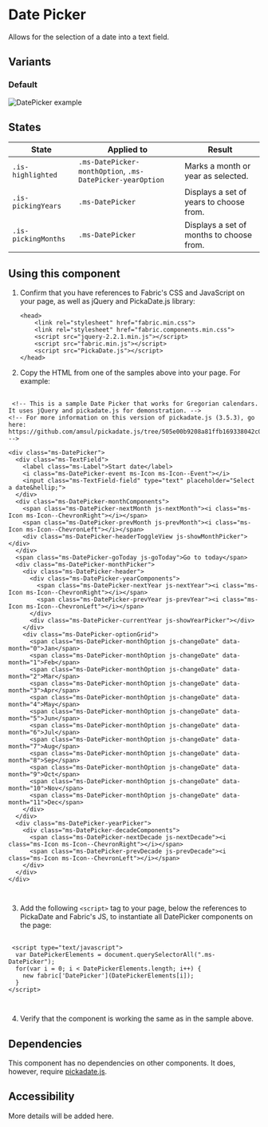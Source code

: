 # Date Picker
Allows for the selection of a date into a text field.

## Variants

### Default


![DatePicker example](https://raw.githubusercontent.com/OfficeDev/office-ui-fabric-js/master/ghdocs/component_images/DatePicker-default.png)


## States
State | Applied to | Result
 --- | --- | ---
`.is-highlighted` | `.ms-DatePicker-monthOption`, `.ms-DatePicker-yearOption` | Marks a month or year as selected.
`.is-pickingYears` | `.ms-DatePicker` | Displays a set of years to choose from.
`.is-pickingMonths` | `.ms-DatePicker` | Displays a set of months to choose from.

## Using this component
1. Confirm that you have references to Fabric's CSS and JavaScript on your page, as well as jQuery and PickaDate.js library:
    ```
    <head>
        <link rel="stylesheet" href="fabric.min.css">
        <link rel="stylesheet" href="fabric.components.min.css">
        <script src="jquery-2.2.1.min.js"></script>
        <script src="fabric.min.js"></script>
        <script src="PickaDate.js"></script>
    </head>
    ```
2. Copy the HTML from one of the samples above into your page. For example:

<pre>
    <code>
 &lt;!-- This is a sample Date Picker that works for Gregorian calendars. It uses jQuery and pickadate.js for demonstration. --&gt;
&lt;!-- For more information on this version of pickadate.js (3.5.3), go here: https://github.com/amsul/pickadate.js/tree/505e00b9208a81ffb169338042c0b9c781e76fb7 --&gt;

&lt;div class&#x3D;&quot;ms-DatePicker&quot;&gt;
  &lt;div class&#x3D;&quot;ms-TextField&quot;&gt;
    &lt;label class&#x3D;&quot;ms-Label&quot;&gt;Start date&lt;/label&gt;
    &lt;i class&#x3D;&quot;ms-DatePicker-event ms-Icon ms-Icon--Event&quot;&gt;&lt;/i&gt;
    &lt;input class&#x3D;&quot;ms-TextField-field&quot; type&#x3D;&quot;text&quot; placeholder&#x3D;&quot;Select a date&amp;hellip;&quot;&gt;
  &lt;/div&gt;
  &lt;div class&#x3D;&quot;ms-DatePicker-monthComponents&quot;&gt;
    &lt;span class&#x3D;&quot;ms-DatePicker-nextMonth js-nextMonth&quot;&gt;&lt;i class&#x3D;&quot;ms-Icon ms-Icon--ChevronRight&quot;&gt;&lt;/i&gt;&lt;/span&gt;
    &lt;span class&#x3D;&quot;ms-DatePicker-prevMonth js-prevMonth&quot;&gt;&lt;i class&#x3D;&quot;ms-Icon ms-Icon--ChevronLeft&quot;&gt;&lt;/i&gt;&lt;/span&gt;
    &lt;div class&#x3D;&quot;ms-DatePicker-headerToggleView js-showMonthPicker&quot;&gt;&lt;/div&gt;
  &lt;/div&gt;
  &lt;span class&#x3D;&quot;ms-DatePicker-goToday js-goToday&quot;&gt;Go to today&lt;/span&gt;
  &lt;div class&#x3D;&quot;ms-DatePicker-monthPicker&quot;&gt;
    &lt;div class&#x3D;&quot;ms-DatePicker-header&quot;&gt;
      &lt;div class&#x3D;&quot;ms-DatePicker-yearComponents&quot;&gt;
        &lt;span class&#x3D;&quot;ms-DatePicker-nextYear js-nextYear&quot;&gt;&lt;i class&#x3D;&quot;ms-Icon ms-Icon--ChevronRight&quot;&gt;&lt;/i&gt;&lt;/span&gt;
        &lt;span class&#x3D;&quot;ms-DatePicker-prevYear js-prevYear&quot;&gt;&lt;i class&#x3D;&quot;ms-Icon ms-Icon--ChevronLeft&quot;&gt;&lt;/i&gt;&lt;/span&gt;
      &lt;/div&gt;
      &lt;div class&#x3D;&quot;ms-DatePicker-currentYear js-showYearPicker&quot;&gt;&lt;/div&gt;
    &lt;/div&gt;
    &lt;div class&#x3D;&quot;ms-DatePicker-optionGrid&quot;&gt;
      &lt;span class&#x3D;&quot;ms-DatePicker-monthOption js-changeDate&quot; data-month&#x3D;&quot;0&quot;&gt;Jan&lt;/span&gt;
      &lt;span class&#x3D;&quot;ms-DatePicker-monthOption js-changeDate&quot; data-month&#x3D;&quot;1&quot;&gt;Feb&lt;/span&gt;
      &lt;span class&#x3D;&quot;ms-DatePicker-monthOption js-changeDate&quot; data-month&#x3D;&quot;2&quot;&gt;Mar&lt;/span&gt;
      &lt;span class&#x3D;&quot;ms-DatePicker-monthOption js-changeDate&quot; data-month&#x3D;&quot;3&quot;&gt;Apr&lt;/span&gt;
      &lt;span class&#x3D;&quot;ms-DatePicker-monthOption js-changeDate&quot; data-month&#x3D;&quot;4&quot;&gt;May&lt;/span&gt;
      &lt;span class&#x3D;&quot;ms-DatePicker-monthOption js-changeDate&quot; data-month&#x3D;&quot;5&quot;&gt;Jun&lt;/span&gt;
      &lt;span class&#x3D;&quot;ms-DatePicker-monthOption js-changeDate&quot; data-month&#x3D;&quot;6&quot;&gt;Jul&lt;/span&gt;
      &lt;span class&#x3D;&quot;ms-DatePicker-monthOption js-changeDate&quot; data-month&#x3D;&quot;7&quot;&gt;Aug&lt;/span&gt;
      &lt;span class&#x3D;&quot;ms-DatePicker-monthOption js-changeDate&quot; data-month&#x3D;&quot;8&quot;&gt;Sep&lt;/span&gt;
      &lt;span class&#x3D;&quot;ms-DatePicker-monthOption js-changeDate&quot; data-month&#x3D;&quot;9&quot;&gt;Oct&lt;/span&gt;
      &lt;span class&#x3D;&quot;ms-DatePicker-monthOption js-changeDate&quot; data-month&#x3D;&quot;10&quot;&gt;Nov&lt;/span&gt;
      &lt;span class&#x3D;&quot;ms-DatePicker-monthOption js-changeDate&quot; data-month&#x3D;&quot;11&quot;&gt;Dec&lt;/span&gt;
    &lt;/div&gt;
  &lt;/div&gt;
  &lt;div class&#x3D;&quot;ms-DatePicker-yearPicker&quot;&gt;
    &lt;div class&#x3D;&quot;ms-DatePicker-decadeComponents&quot;&gt;
      &lt;span class&#x3D;&quot;ms-DatePicker-nextDecade js-nextDecade&quot;&gt;&lt;i class&#x3D;&quot;ms-Icon ms-Icon--ChevronRight&quot;&gt;&lt;/i&gt;&lt;/span&gt;
      &lt;span class&#x3D;&quot;ms-DatePicker-prevDecade js-prevDecade&quot;&gt;&lt;i class&#x3D;&quot;ms-Icon ms-Icon--ChevronLeft&quot;&gt;&lt;/i&gt;&lt;/span&gt;
    &lt;/div&gt;
  &lt;/div&gt;
&lt;/div&gt;

    </code>
</pre>

3. Add the following `<script>` tag to your page, below the references to PickaDate and Fabric's JS, to instantiate all DatePicker components on the page:

<pre>
    <code>
 &lt;script type&#x3D;&quot;text/javascript&quot;&gt;
  var DatePickerElements &#x3D; document.querySelectorAll(&quot;.ms-DatePicker&quot;);
  for(var i &#x3D; 0; i &lt; DatePickerElements.length; i++) {
    new fabric[&#x27;DatePicker&#x27;](DatePickerElements[i]);
  }
&lt;/script&gt;

    </code>
</pre>

4. Verify that the component is working the same as in the sample above.

## Dependencies
This component has no dependencies on other components. It does, however, require [pickadate.js](http://amsul.ca/pickadate.js/). 

## Accessibility
More details will be added here.


<script type="text/javascript">
  var DatePickerElements = document.querySelectorAll(".ms-DatePicker");
  for(var i = 0; i < DatePickerElements.length; i++) {
    new fabric['DatePicker'](DatePickerElements[i]);
  }
</script>

